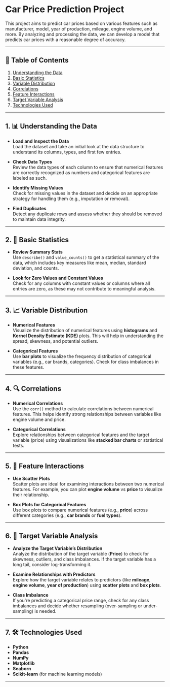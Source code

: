 # Car Price Prediction Project

This project aims to predict car prices based on various features such as manufacturer, model, year of production, mileage, engine volume, and more. By analyzing and processing the data, we can develop a model that predicts car prices with a reasonable degree of accuracy.

---

## 📑 Table of Contents

1. [Understanding the Data](#understanding-the-data)
2. [Basic Statistics](#basic-statistics)
3. [Variable Distribution](#variable-distribution)
4. [Correlations](#correlations)
5. [Feature Interactions](#feature-interactions)
6. [Target Variable Analysis](#target-variable-analysis)
7. [Technologies Used](#technologies-used)

---

## 1. 📊 **Understanding the Data**

- **Load and Inspect the Data**  
  Load the dataset and take an initial look at the data structure to understand its columns, types, and first few entries.

- **Check Data Types**  
  Review the data types of each column to ensure that numerical features are correctly recognized as numbers and categorical features are labeled as such.

- **Identify Missing Values**  
  Check for missing values in the dataset and decide on an appropriate strategy for handling them (e.g., imputation or removal).

- **Find Duplicates**  
  Detect any duplicate rows and assess whether they should be removed to maintain data integrity.

---

## 2. 🔢 **Basic Statistics**

- **Review Summary Stats**  
  Use `describe()` and `value_counts()` to get a statistical summary of the data, which includes key measures like mean, median, standard deviation, and counts.

- **Look for Zero Values and Constant Values**  
  Check for any columns with constant values or columns where all entries are zero, as these may not contribute to meaningful analysis.

---

## 3. 📈 **Variable Distribution**

- **Numerical Features**  
  Visualize the distribution of numerical features using **histograms** and **Kernel Density Estimate (KDE)** plots. This will help in understanding the spread, skewness, and potential outliers.

- **Categorical Features**  
  Use **bar plots** to visualize the frequency distribution of categorical variables (e.g., car brands, categories). Check for class imbalances in these features.

---

## 4. 🔍 **Correlations**

- **Numerical Correlations**  
  Use the `corr()` method to calculate correlations between numerical features. This helps identify strong relationships between variables like engine volume and price.

- **Categorical Correlations**  
  Explore relationships between categorical features and the target variable (price) using visualizations like **stacked bar charts** or statistical tests.

---

## 5. 🔗 **Feature Interactions**

- **Use Scatter Plots**  
  Scatter plots are ideal for examining interactions between two numerical features. For example, you can plot **engine volume** vs **price** to visualize their relationship.

- **Box Plots for Categorical Features**  
  Use box plots to compare numerical features (e.g., **price**) across different categories (e.g., **car brands** or **fuel types**).

---

## 6. 🎯 **Target Variable Analysis**

- **Analyze the Target Variable’s Distribution**  
  Analyze the distribution of the target variable (**Price**) to check for skewness, outliers, and class imbalances. If the target variable has a long tail, consider log-transforming it.

- **Examine Relationships with Predictors**  
  Explore how the target variable relates to predictors (like **mileage**, **engine volume**, **year of production**) using **scatter plots** and **box plots**.

- **Class Imbalance**  
  If you're predicting a categorical price range, check for any class imbalances and decide whether resampling (over-sampling or under-sampling) is needed.

---

## 7. 🛠 **Technologies Used**

- **Python**  
- **Pandas**  
- **NumPy**  
- **Matplotlib**  
- **Seaborn**  
- **Scikit-learn** (for machine learning models)

---

